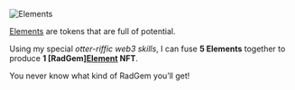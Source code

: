 ![Elements](/quests-images/key/JettyConversation_MultipleElements.webp)

[Elements](?glossaryAnchor=elements) are tokens that are full of potential.

Using my special _otter-riffic web3 skills_, I can fuse **5 Elements** together to produce **1 [RadGem][Element](?glossaryAnchor=radgems) NFT**.

You never know what kind of RadGem you’ll get!
